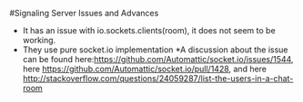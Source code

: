 #Signaling Server Issues and Advances

* It has an issue with io.sockets.clients(room), it does not seem to be working.
* They use pure socket.io implementation
*A discussion about the issue can be found here:https://github.com/Automattic/socket.io/issues/1544, here https://github.com/Automattic/socket.io/pull/1428, and here http://stackoverflow.com/questions/24059287/list-the-users-in-a-chat-room
